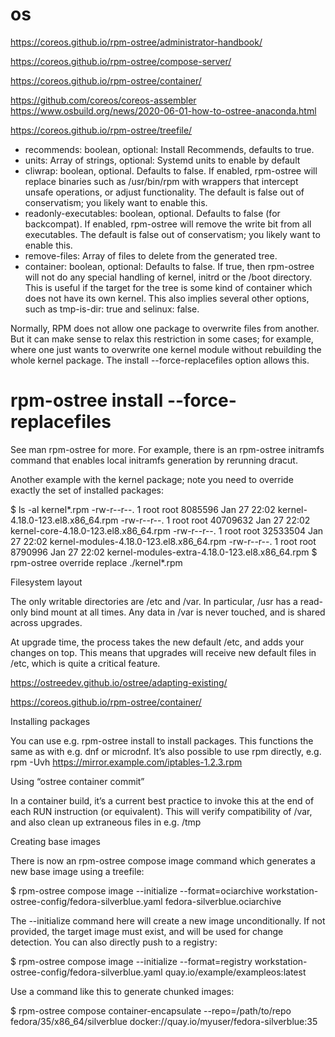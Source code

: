 # os



https://coreos.github.io/rpm-ostree/administrator-handbook/

https://coreos.github.io/rpm-ostree/compose-server/

https://coreos.github.io/rpm-ostree/container/

https://github.com/coreos/coreos-assembler
https://www.osbuild.org/news/2020-06-01-how-to-ostree-anaconda.html


https://coreos.github.io/rpm-ostree/treefile/

- recommends: boolean, optional: Install Recommends, defaults to true.
- units: Array of strings, optional: Systemd units to enable by default
- cliwrap: boolean, optional. Defaults to false. If enabled, rpm-ostree will replace binaries such as /usr/bin/rpm with wrappers that intercept unsafe operations, or adjust functionality.
The default is false out of conservatism; you likely want to enable this.
- readonly-executables: boolean, optional. Defaults to false (for backcompat). If enabled, rpm-ostree will remove the write bit from all executables.
The default is false out of conservatism; you likely want to enable this.
- remove-files: Array of files to delete from the generated tree.
- container: boolean, optional: Defaults to false. If true, then rpm-ostree will not do any special handling of kernel, initrd or the /boot directory. This is useful if the target for the tree is some kind of container which does not have its own kernel. This also implies several other options, such as tmp-is-dir: true and selinux: false.






Normally, RPM does not allow one package to overwrite files from another. But it can make sense to relax this restriction in some cases; for example, where one just wants to overwrite one kernel module without rebuilding the whole kernel package. The install --force-replacefiles option allows this.

# rpm-ostree install --force-replacefiles <pkg>


See man rpm-ostree for more. For example, there is an rpm-ostree initramfs command that enables local initramfs generation by rerunning dracut.


Another example with the kernel package; note you need to override exactly the set of installed packages:

$ ls -al kernel*.rpm
-rw-r--r--. 1 root root  8085596 Jan 27 22:02 kernel-4.18.0-123.el8.x86_64.rpm
-rw-r--r--. 1 root root 40709632 Jan 27 22:02 kernel-core-4.18.0-123.el8.x86_64.rpm
-rw-r--r--. 1 root root 32533504 Jan 27 22:02 kernel-modules-4.18.0-123.el8.x86_64.rpm
-rw-r--r--. 1 root root  8790996 Jan 27 22:02 kernel-modules-extra-4.18.0-123.el8.x86_64.rpm
$ rpm-ostree override replace ./kernel*.rpm


Filesystem layout

The only writable directories are /etc and /var. In particular, /usr has a read-only bind mount at all times. Any data in /var is never touched, and is shared across upgrades.

At upgrade time, the process takes the new default /etc, and adds your changes on top. This means that upgrades will receive new default files in /etc, which is quite a critical feature.

https://ostreedev.github.io/ostree/adapting-existing/


https://coreos.github.io/rpm-ostree/container/

Installing packages

You can use e.g. rpm-ostree install to install packages. This functions the same as with e.g. dnf or microdnf. It’s also possible to use rpm directly, e.g. rpm -Uvh https://mirror.example.com/iptables-1.2.3.rpm

Using “ostree container commit”

In a container build, it’s a current best practice to invoke this at the end of each RUN instruction (or equivalent). This will verify compatibility of /var, and also clean up extraneous files in e.g. /tmp

Creating base images

There is now an rpm-ostree compose image command which generates a new base image using a treefile:

$ rpm-ostree compose image --initialize --format=ociarchive workstation-ostree-config/fedora-silverblue.yaml fedora-silverblue.ociarchive

The --initialize command here will create a new image unconditionally. If not provided, the target image must exist, and will be used for change detection. You can also directly push to a registry:

$ rpm-ostree compose image --initialize --format=registry workstation-ostree-config/fedora-silverblue.yaml quay.io/example/exampleos:latest


Use a command like this to generate chunked images:

$ rpm-ostree compose container-encapsulate --repo=/path/to/repo fedora/35/x86_64/silverblue docker://quay.io/myuser/fedora-silverblue:35
